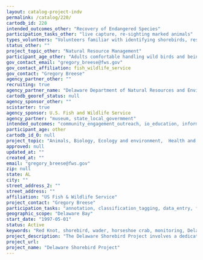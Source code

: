 ```yaml
---
layout: catalog-project-indv
permalink: /catalog/220/
cartodb_id: 220
intended_outcomes_other: "Recovery of Endangered Species"
participation_tasks_other: "live capture, re-sighting marked animals"
types_volunteers: "Volunteers familiar with identifying shorebirds, resighting color marked birds, capturing and measuring  those that have been caught, keeping detailed records and QA/QC of field collected data"
status_other: ""
project_topic_other: "Natural Resource Management"
participant_age_other: "Adults comfortable handling wild birds and being outdoors for long periods of time"
gov_contact_email: "gregory_breese@fws.gov"
gov_contact_affiliation: fish_wildlife_service
gov_contact: "Gregory Breese"
agency_partner_other: ""
recruiting: true
agency_partner_name: "Delaware Department of Natural Resources and Environmental Control, Delaware Museum of Natural History"
cartodb_georef_status: null
agency_sponsor_other: ""
scistarter: true
agency_sponsor: U.S. Fish and Wildlife Service
agency_partner: "museum, state_local_govermment"
intended_outcomes: "community_engagement_outreach, io_education, inform_public_policy, regulation, research_advancement, other"
participant_age: other
cartodb_id_0: null
project_topic: "Animals, Biology, Ecology and environment,  Health and medicine,  Nature and outdoors, Ocean/water and marine, Science policy"
approved: null
updated_at: ""
created_at: ""
email: "gregory_breese@fws.gov"
zip: null
state: AL
city: ""
street_address_2: ""
street_address: ""
affiliation: "US Fish & Wildlife Service"
project_contact: "Gregory Breese"
participation_tasks: "annotation, classification_tagging, data_entry, finding_entities, identification, learning, measurement, observation, sample_analysis, specimen_sample_collection, transcription, other"
geographic_scope: "Delaware Bay"
start_date: "1997-05-01"
status: Active
keywords: "Red Knot, shorebird, wader, horseshoe crab, monitoring, Delaware"
project_description: "The Delaware Shorebird Project involves a dedicated team of scientists, local volunteers, researchers and birders working to mitigate the threat to our shorebirds. Since 1997, they have researched the populations and health of migratory shorebirds. Their research is vital to an international network that supports and directs shorebird habitat protection and management plans. You can be a part of this important work, helping to preserve this awe-inspiring natural cycle."
project_url:
project_name: "Delaware Shorebird Project"
---
```

